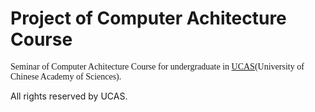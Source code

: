 # Project of Computer Achitecture Course 

<font face="Consolas">Seminar of Computer Achitecture Course for undergraduate in [UCAS](http://www.ucas.ac.cn/)(University of Chinese Academy of Sciences).</font>

All rights reserved by UCAS.
